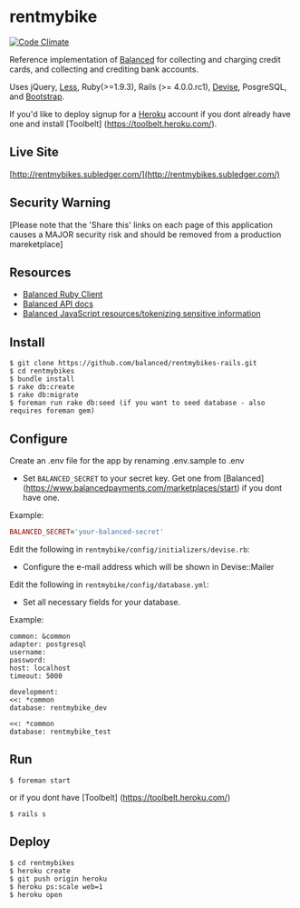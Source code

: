 rentmybike
===

[![Code Climate](https://codeclimate.com/github/balanced/rentmybikes-rails.png)](https://codeclimate.com/github/balanced/rentmybikes-rails)

Reference implementation of [Balanced](https://www.balancedpayments.com) for
collecting and charging credit cards, and collecting and crediting bank accounts.

Uses jQuery, [Less](http://lesscss.org/), Ruby(>=1.9.3), Rails (>= 4.0.0.rc1), [Devise](https://github.com/plataformatec/devise), PosgreSQL, and
[Bootstrap](http://twitter.github.com/bootstrap/).

If you'd like to deploy signup for a [Heroku](http://www.heroku.com/signup)
account if you dont already have one and install [Toolbelt]
(https://toolbelt.heroku.com/).

Live Site
---
[http://rentmybikes.subledger.com/](http://rentmybikes.subledger.com/)

Security Warning
---
[Please note that the 'Share this' links on each page of this application causes a MAJOR security risk and should be removed from a production mareketplace] 

Resources
---
* [Balanced Ruby Client](https://github.com/balanced/balanced-ruby)
* [Balanced API docs](https://www.balancedpayments.com/docs/api?language=ruby)
* [Balanced JavaScript resources/tokenizing sensitive information](https://balancedpayments.com/docs/overview?language=ruby#tokenizing-sensitive-information)


Install
---

    $ git clone https://github.com/balanced/rentmybikes-rails.git
    $ cd rentmybikes
    $ bundle install
    $ rake db:create
    $ rake db:migrate
    $ foreman run rake db:seed (if you want to seed database - also requires foreman gem)


Configure
---

Create an .env file for the app by renaming .env.sample to .env

* Set `BALANCED_SECRET` to your secret key. Get one from [Balanced] (https://www.balancedpayments.com/marketplaces/start) if you dont have one.

Example:

```ruby
BALANCED_SECRET='your-balanced-secret'
```

Edit the following in `rentmybike/config/initializers/devise.rb`:

* Configure the e-mail address which will be shown in Devise::Mailer

Edit the following in `rentmybike/config/database.yml`:

* Set all necessary fields for your database.

Example:

```
common: &common
adapter: postgresql
username:
password:
host: localhost
timeout: 5000
```

```
development:
<<: *common
database: rentmybike_dev
```

```test:
<<: *common
database: rentmybike_test
```



Run
---

    $ foreman start

or if you dont have [Toolbelt] (https://toolbelt.heroku.com/)

    $ rails s


Deploy
---
    $ cd rentmybikes
    $ heroku create
    $ git push origin heroku
    $ heroku ps:scale web=1
    $ heroku open

